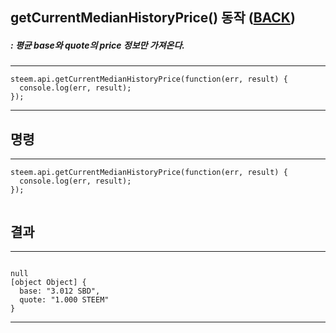 
## getCurrentMedianHistoryPrice() 동작 ([BACK](README.md))
##### : 평균 base와 quote의 price 정보만 가져온다.
-----
```
steem.api.getCurrentMedianHistoryPrice(function(err, result) {
  console.log(err, result);
});
```
-----
## 명령
-----
```
steem.api.getCurrentMedianHistoryPrice(function(err, result) {
  console.log(err, result);
});
 
```
## 결과
-----
```

null
[object Object] {
  base: "3.012 SBD",
  quote: "1.000 STEEM"
}
```
-----
